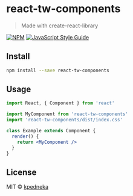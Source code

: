 # react-tw-components

> Made with create-react-library

[![NPM](https://img.shields.io/npm/v/react-tw-components.svg)](https://www.npmjs.com/package/react-tw-components) [![JavaScript Style Guide](https://img.shields.io/badge/code_style-standard-brightgreen.svg)](https://standardjs.com)

## Install

```bash
npm install --save react-tw-components
```

## Usage

```jsx
import React, { Component } from 'react'

import MyComponent from 'react-tw-components'
import 'react-tw-components/dist/index.css'

class Example extends Component {
  render() {
    return <MyComponent />
  }
}
```

## License

MIT © [kpedneka](https://github.com/kpedneka)

